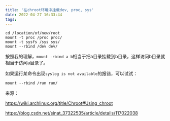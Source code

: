 ```yaml
---
title: '在chroot环境中挂载dev, proc, sys'
date: 2022-04-27 16:33:44
tags:
---
```


```shell
cd /location/of/new/root
mount -t proc /proc proc/
mount -t sysfs /sys sys/
mount --rbind /dev dev/
```

按照我的理解，`mount -rbind a b`相当于把a目录挂载到b目录，这样访问b目录就相当于访问a目录了。

如果运行某命令出现`syslog is not available`的报错，可以试试：

```shell
mount --rbind /run run/
```

来源：

<https://wiki.archlinux.org/title/Chroot#Using_chroot>

<https://blog.csdn.net/sinat_37322535/article/details/117022038>
